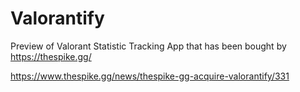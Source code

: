 # Valorantify
Preview of Valorant Statistic Tracking App that has been bought by https://thespike.gg/

https://www.thespike.gg/news/thespike-gg-acquire-valorantify/331

